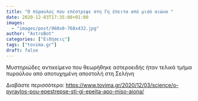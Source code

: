```yaml
---
title: "Ο πύραυλος που επέστρεψε στη Γη έπειτα από μισό αιώνα "
date: 2020-12-03T17:35:08+01:00
images:
  - "images/post/960x0-768x432.jpg"
author: "AstroBot"
categories: ["Ειδήσεις"]
tags: ["tovima.gr"]
draft: false
---
```


Μυστηριώδες αντικείμενο που θεωρήθηκε αστεροειδής ήταν τελικά τμήμα πυραύλου από αποτυχημένη αποστολή στη Σελήνη

Διαβάστε περισσότερα: https://www.tovima.gr/2020/12/03/science/o-pyraylos-pou-epestrepse-sti-gi-epeita-apo-miso-aiona/
